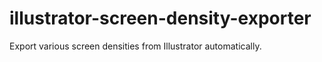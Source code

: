 illustrator-screen-density-exporter
===================================

Export various screen densities from Illustrator automatically.

